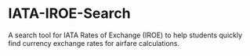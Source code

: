 # IATA-IROE-Search
A search tool for IATA Rates of Exchange (IROE) to help students quickly find currency exchange rates for airfare calculations.

